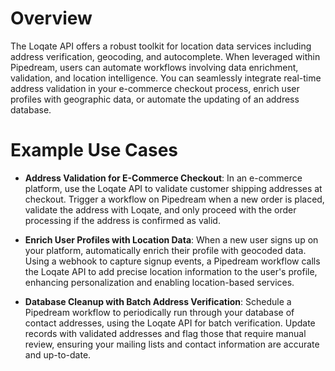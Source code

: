 # Overview

The Loqate API offers a robust toolkit for location data services including address verification, geocoding, and autocomplete. When leveraged within Pipedream, users can automate workflows involving data enrichment, validation, and location intelligence. You can seamlessly integrate real-time address validation in your e-commerce checkout process, enrich user profiles with geographic data, or automate the updating of an address database.

# Example Use Cases

- **Address Validation for E-Commerce Checkout**: In an e-commerce platform, use the Loqate API to validate customer shipping addresses at checkout. Trigger a workflow on Pipedream when a new order is placed, validate the address with Loqate, and only proceed with the order processing if the address is confirmed as valid.

- **Enrich User Profiles with Location Data**: When a new user signs up on your platform, automatically enrich their profile with geocoded data. Using a webhook to capture signup events, a Pipedream workflow calls the Loqate API to add precise location information to the user's profile, enhancing personalization and enabling location-based services.

- **Database Cleanup with Batch Address Verification**: Schedule a Pipedream workflow to periodically run through your database of contact addresses, using the Loqate API for batch verification. Update records with validated addresses and flag those that require manual review, ensuring your mailing lists and contact information are accurate and up-to-date.
